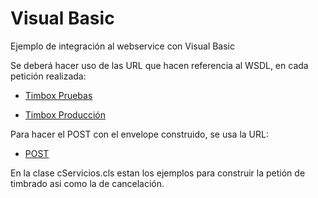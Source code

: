 # Visual Basic
Ejemplo de integración al webservice con Visual Basic

Se deberá hacer uso de las URL que hacen referencia al WSDL, en cada petición realizada:

- [Timbox Pruebas](https://staging.ws.timbox.com.mx/timbrado_cfdi33/wsdl)

- [Timbox Producción](https://sistema.timbox.com.mx/timbrado_cfdi33/wsdl)

Para hacer el POST con el envelope construido, se usa la URL:

- [POST](https://staging.ws.timbox.com.mx/timbrado_cfdi33/action)


En la clase cServicios.cls estan los ejemplos para construir la petión de timbrado asi como la de cancelación.


